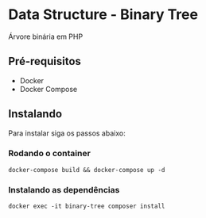 # Data Structure - Binary Tree
Árvore binária em PHP

## Pré-requisitos
* Docker
* Docker Compose

## Instalando
Para instalar siga os passos abaixo:

### Rodando o container
```
docker-compose build && docker-compose up -d
```

### Instalando as dependências
```
docker exec -it binary-tree composer install
```
